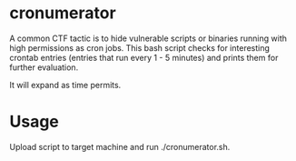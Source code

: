 # cronumerator

A common CTF tactic is to hide vulnerable scripts or binaries running with high permissions as cron jobs. This bash script checks for interesting crontab entries (entries that run every 1 - 5 minutes) and prints them for further evaluation.

It will expand as time permits.

# Usage

Upload script to target machine and run ./cronumerator.sh.
